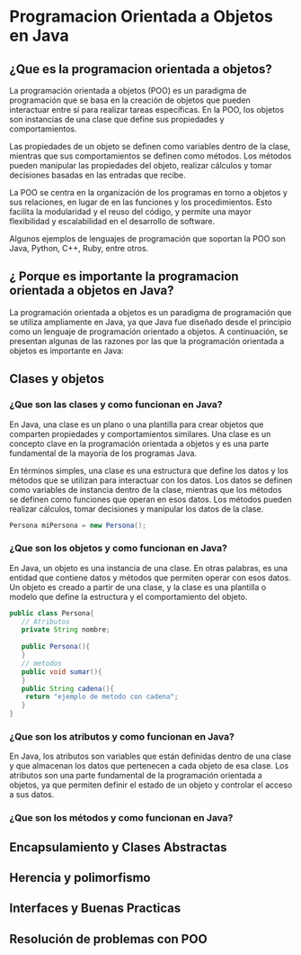 # Programacion Orientada a Objetos en Java

## ¿Que es la programacion orientada a objetos?

La programación orientada a objetos (POO) es un paradigma de programación que se basa en la creación de objetos que pueden interactuar entre sí para realizar tareas específicas. En la POO, los objetos son instancias de una clase que define sus propiedades y comportamientos.

Las propiedades de un objeto se definen como variables dentro de la clase, mientras que sus comportamientos se definen como métodos. Los métodos pueden manipular las propiedades del objeto, realizar cálculos y tomar decisiones basadas en las entradas que recibe.

La POO se centra en la organización de los programas en torno a objetos y sus relaciones, en lugar de en las funciones y los procedimientos. Esto facilita la modularidad y el reuso del código, y permite una mayor flexibilidad y escalabilidad en el desarrollo de software.

Algunos ejemplos de lenguajes de programación que soportan la POO son Java, Python, C++, Ruby, entre otros.


## ¿ Porque es importante la programacion orientada a objetos en Java?

La programación orientada a objetos es un paradigma de programación que se utiliza ampliamente en Java, ya que Java fue diseñado desde el principio como un lenguaje de programación orientado a objetos. A continuación, se presentan algunas de las razones por las que la programación orientada a objetos es importante en Java:



## Clases y objetos

### ¿Que son las clases y como funcionan en Java?

En Java, una clase es un plano o una plantilla para crear objetos que comparten propiedades y comportamientos similares. Una clase es un concepto clave en la programación orientada a objetos y es una parte fundamental de la mayoría de los programas Java.

En términos simples, una clase es una estructura que define los datos y los métodos que se utilizan para interactuar con los datos. Los datos se definen como variables de instancia dentro de la clase, mientras que los métodos se definen como funciones que operan en esos datos. Los métodos pueden realizar cálculos, tomar decisiones y manipular los datos de la clase.

```java
Persona miPersona = new Persona();
```

### ¿Que son los objetos y como funcionan en Java?

En Java, un objeto es una instancia de una clase. En otras palabras, es una entidad que contiene datos y métodos que permiten operar con esos datos. Un objeto es creado a partir de una clase, y la clase es una plantilla o modelo que define la estructura y el comportamiento del objeto.

```java
public class Persona{
   // Atributos
   private String nombre;
   
   public Persona(){
   }
   // metodos
   public void sumar(){
   }
   public String cadena(){
    return "ejemplo de metodo con cadena";
   }
}

```

### ¿Que son los atributos y como funcionan en Java?

En Java, los atributos son variables que están definidas dentro de una clase y que almacenan los datos que pertenecen a cada objeto de esa clase. Los atributos son una parte fundamental de la programación orientada a objetos, ya que permiten definir el estado de un objeto y controlar el acceso a sus datos.



### ¿Que son los métodos y como funcionan en Java?


## Encapsulamiento y Clases Abstractas

## Herencia y polimorfismo 

## Interfaces y Buenas Practicas

## Resolución de problemas con POO
